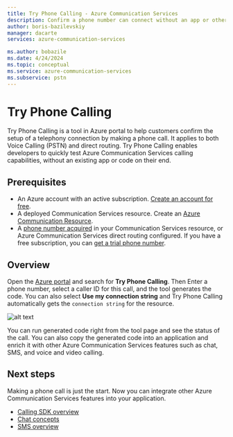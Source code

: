 ```yaml
---
title: Try Phone Calling - Azure Communication Services
description: Confirm a phone number can connect without an app or other code.
author: boris-bazilevskiy
manager: dacarte
services: azure-communication-services

ms.author: bobazile
ms.date: 4/24/2024
ms.topic: conceptual
ms.service: azure-communication-services
ms.subservice: pstn
---
```


# Try Phone Calling

Try Phone Calling is a tool in Azure portal to help customers confirm the setup of a telephony connection by making a phone call. It applies to both Voice Calling (PSTN) and direct routing. Try Phone Calling enables developers to quickly test Azure Communication Services calling capabilities, without an existing app or code on their end.

## Prerequisites

- An Azure account with an active subscription. [Create an account for free](https://azure.microsoft.com/pricing/purchase-options/azure-account?cid=msft_learn).
- A deployed Communication Services resource. Create an [Azure Communication Resource](../../quickstarts/create-communication-resource.md).
- A [phone number acquired](../../quickstarts/telephony/get-phone-number.md) in your Communication Services resource, or Azure Communication Services direct routing configured. If you have a free subscription, you can [get a trial phone number](../../quickstarts/telephony/get-trial-phone-number.md).

## Overview

Open the [Azure portal](https://portal.azure.com/#home) and search for **Try Phone Calling**. Then Enter a phone number, select a caller ID for this call, and the tool generates the code. You can also select **Use my connection string** and Try Phone Calling automatically gets the `connection string` for the resource.

![alt text](../media/try-phone-calling.png "Make a phone call")

You can run generated code right from the tool page and see the status of the call. You can also copy the generated code into an application and enrich it with other Azure Communication Services features such as chat, SMS, and voice and video calling.

## Next steps

Making a phone call is just the start. Now you can integrate other Azure Communication Services features into your application.

- [Calling SDK overview](../voice-video-calling/calling-sdk-features.md)
- [Chat concepts](../chat/concepts.md)
- [SMS overview](../sms/concepts.md)
